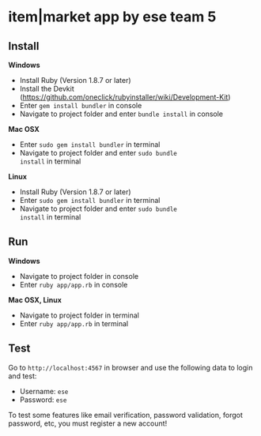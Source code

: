 item|market app by ese team 5
=============

Install
-------

__Windows__
* Install Ruby (Version 1.8.7 or later)
* Install the Devkit (https://github.com/oneclick/rubyinstaller/wiki/Development-Kit)
* Enter <code>gem install bundler</code> in console
* Navigate to project folder and enter <code>bundle install</code> in console

__Mac OSX__
* Enter <code>sudo gem install bundler</code> in terminal
* Navigate to project folder and enter <code>sudo bundle install</code> in terminal

__Linux__
* Install Ruby (Version 1.8.7 or later)
* Enter <code>sudo gem install bundler</code> in terminal
* Navigate to project folder and enter <code>sudo bundle install</code> in terminal


Run
---

__Windows__
* Navigate to project folder in console
* Enter <code>ruby app/app.rb</code> in console

__Mac OSX, Linux__
* Navigate to project folder in terminal
* Enter <code>ruby app/app.rb</code> in terminal

Test
----

Go to <code>http://localhost:4567</code> in browser and use the following data to login and test:
* Username: <code>ese</code>
* Password: <code>ese</code>

To test some features like email verification, password validation, forgot password, etc, you must register a new account!

